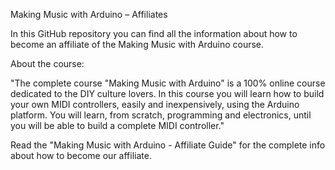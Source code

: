 Making Music with Arduino – Affiliates

In this GitHub repository you can find all the information about how to become an affiliate of the Making Music with Arduino course.

About the course:

"The complete course "Making Music with Arduino" is a 100% online course dedicated to the DIY culture lovers. In this course you will learn how to build your own MIDI controllers, easily and inexpensively, using the Arduino platform. You will learn, from scratch, programming and electronics, until you will be able to build a complete MIDI controller."

Read the "Making Music with Arduino - Affiliate Guide" for the complete info about how to become our affiliate.
